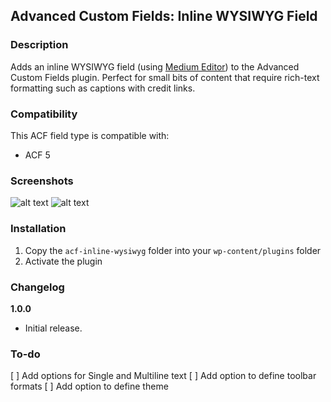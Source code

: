 ## Advanced Custom Fields: Inline WYSIWYG Field

### Description
Adds an inline WYSIWYG field (using [Medium Editor](https://github.com/yabwe/medium-editor)) to the Advanced Custom Fields plugin. Perfect for small bits of content that require rich-text formatting such as captions with credit links.

### Compatibility
This ACF field type is compatible with:
* ACF 5

### Screenshots
![alt text](http://i.imgur.com/6SIVTh5.jpg "Example #1")
![alt text](http://i.imgur.com/VX5iJVd.jpg "Example #2")

### Installation

1. Copy the `acf-inline-wysiwyg` folder into your `wp-content/plugins` folder
2. Activate the plugin

### Changelog

**1.0.0**
* Initial release.

### To-do
[ ] Add options for Single and Multiline text
[ ] Add option to define toolbar formats
[ ] Add option to define theme

